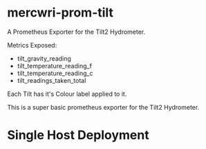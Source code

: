 # mercwri-prom-tilt

A Prometheus Exporter for the Tilt2 Hydrometer.

Metrics Exposed:
* tilt_gravity_reading
* tilt_temperature_reading_f
* tilt_temperature_reading_c
* tilt_readings_taken_total

Each Tilt has it's Colour label applied to it.

This is a super basic prometheus exporter for the Tilt2 Hydrometer.

# Single Host Deployment
